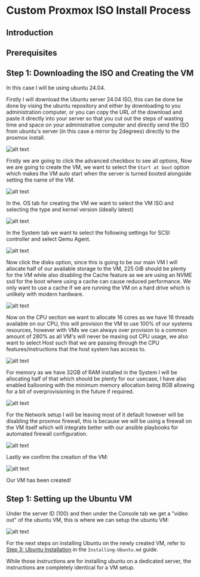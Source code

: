 # Custom Proxmox ISO Install Process

## Introduction


## Prerequisites


## Step 1: Downloading the ISO and Creating the VM

In this case I will be using ubuntu 24.04.

Firstly I will download the Ubuntu server 24.04 ISO, this can be done be done by vising the ubuntu repository and either by downloading to you administration computer, or you can copy the URL of the download and paste it directly into your server so that you cut out the steps of wasting time and space on your administrative computer and directly send the ISO from ubuntu's server (in this case a mirror by 2degrees) directly to the proxmox install.

![alt text](downloadingiso.png)

Firstly we are going to click the advanced checkbox to see all options,
Now we are going to create the VM, we want to select the ``Start at boot`` option which makes the VM auto start when the server is turned booted alongside setting the name of the VM.

![alt text](createvm.png)

In the. OS tab for creating the VM we want to select the VM ISO and selecting the type and kernel version (ideally latest)

![alt text](createvm-os.png)

In the System tab we want to select the following settings for SCSI controller and select Qemu Agent.

![alt text](createvm-system.png)

Now click the disks option, since this is going to be our main VM I will allocate half of our available storage to the VM, 225 GiB should be plenty for the VM while also disabling the Cache feature as we are using an NVME ssd for the boot where using a cache can cause reduced performance. We only want to use a cache if we are running the VM on a hard drive which is unlikely with modern hardware.

![alt text](createvm-disks.png)

Now on the CPU section we want to allocate 16 cores as we have 16 threads available on our CPU, this will provision the VM to use 100% of our systems resources, however with VMs we can always over provision to a common amount of 280% as all VM's will never be maxing out CPU usage, we also want to select Host such that we are passing through the CPU features/instructions that the host system has access to.

![alt text](createvm-cpu.png)

For memory as we have 32GB of RAM installed in the System I will be allocating half of that which should be plenty for our usecase, I have also enabled ballooning with the minimum memory allocation being 8GB allowing for a bit of overprovisioning in the future if required.


![alt text](createvm-memory.png)

For the Network setup I will be leaving most of it default however will be disabling the proxmox firewall, this is because we will be using a firewall on the VM itself which will integrate better with our ansible playbooks for automated firewall configuration.

![alt text](createvm-network.png)

Lastly we confirm the creation of the VM:

![alt text](createvm-confirm.png)

Our VM has been created!


## Step 1: Setting up the Ubuntu VM

Under the server ID (100) and then under the Console tab we get a "video out" of the ubuntu VM, this is where we can setup the ubuntu VM:

![alt text](proxmoxvm-console.png)

For the next steps on installing Ubuntu on the newly created VM, refer to [Step 3: Ubuntu Installation](/Installing-Ubuntu/Installing-Ubuntu.md#step-3-ubuntu-installation) in the `Installing-Ubuntu.md` guide.

 While those instructions are for installing ubuntu on a dedicated server, the instructions are completely identical for a VM setup.